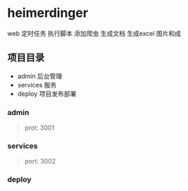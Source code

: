 # heimerdinger
web 定时任务 执行脚本 添加爬虫 生成文档 生成excel 图片和成

## 项目目录
- admin 后台管理
- services 服务
- deploy 项目发布部署

### admin
> prot: 3001

### services
> port: 3002

### deploy

